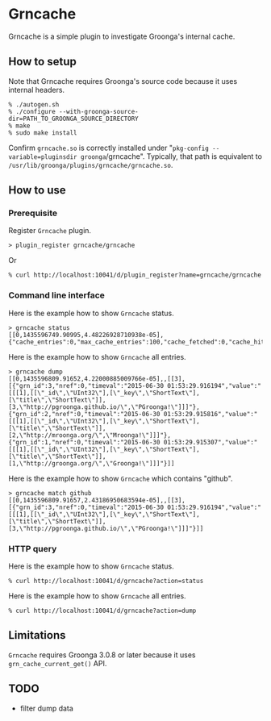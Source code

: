 # Grncache

Grncache is a simple plugin to investigate Groonga's internal cache.

## How to setup

Note that Grncache requires Groonga's source code because it uses internal headers.

```
% ./autogen.sh
% ./configure --with-groonga-source-dir=PATH_TO_GROONGA_SOURCE_DIRECTORY
% make
% sudo make install
```

Confirm `grncache.so` is correctly installed under "`pkg-config --variable=pluginsdir groonga`/grncache". Typically, that path is equivalent to `/usr/lib/groonga/plugins/grncache/grncache.so`.

## How to use

### Prerequisite

Register `Grncache` plugin.

```
> plugin_register grncache/grncache
```

Or

```
% curl http://localhost:10041/d/plugin_register?name=grncache/grncache
```

### Command line interface

Here is the example how to show `Grncache` status.

```
> grncache status
[[0,1435596749.90995,4.48226928710938e-05],{"cache_entries":0,"max_cache_entries":100,"cache_fetched":0,"cache_hit":0,"cache_hit_rate":0.0}]
```

Here is the example how to show `Grncache` all entries.

```
> grncache dump
[[0,1435596809.91652,4.22000885009766e-05],,[[3],[{"grn_id":3,"nref":0,"timeval":"2015-06-30 01:53:29.916194","value":"[[[1],[[\"_id\",\"UInt32\"],[\"_key\",\"ShortText\"],[\"title\",\"ShortText\"]],[3,\"http://pgroonga.github.io/\",\"PGroonga!\"]]]"},{"grn_id":2,"nref":0,"timeval":"2015-06-30 01:53:29.915816","value":"[[[1],[[\"_id\",\"UInt32\"],[\"_key\",\"ShortText\"],[\"title\",\"ShortText\"]],[2,\"http://mroonga.org/\",\"Mroonga!\"]]]"},{"grn_id":1,"nref":0,"timeval":"2015-06-30 01:53:29.915307","value":"[[[1],[[\"_id\",\"UInt32\"],[\"_key\",\"ShortText\"],[\"title\",\"ShortText\"]],[1,\"http://groonga.org/\",\"Groonga!\"]]]"}]]
```

Here is the example how to show `Grncache` which contains "github".

```
> grncache match github
[[0,1435596809.91657,2.43186950683594e-05],,[[3],[{"grn_id":3,"nref":0,"timeval":"2015-06-30 01:53:29.916194","value":"[[[1],[[\"_id\",\"UInt32\"],[\"_key\",\"ShortText\"],[\"title\",\"ShortText\"]],[3,\"http://pgroonga.github.io/\",\"PGroonga!\"]]]"}]]
```

### HTTP query

Here is the example how to show `Grncache` status.

```
% curl http://localhost:10041/d/grncache?action=status
```

Here is the example how to show `Grncache` all entries.

```
% curl http://localhost:10041/d/grncache?action=dump
```

## Limitations

`Grncache` requires Groonga 3.0.8 or later because it uses `grn_cache_current_get()` API.

## TODO

* filter dump data
